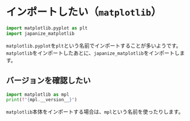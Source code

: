 # インポートしたい（``matplotlib``）

```python
import matplotlib.pyplot as plt
import japanize_matplotlib
```

``matplotlib.pyplot``を``plt``という名前でインポートすることが多いようです。
``matplotlib``をインポートしたあとに、``japanize_matplotlib``をインポートします。

## バージョンを確認したい

```python
import matplotlib as mpl
print(f"{mpl.__version__}")
```

``matplotlib``本体をインポートする場合は、``mpl``という名前を使ったりします。
